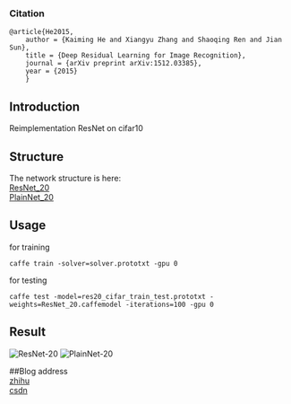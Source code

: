 ### Citation
	@article{He2015,
	    author = {Kaiming He and Xiangyu Zhang and Shaoqing Ren and Jian Sun},
	    title = {Deep Residual Learning for Image Recognition},
	    journal = {arXiv preprint arXiv:1512.03385},
	    year = {2015}
    	}

## Introduction

  Reimplementation ResNet on cifar10

## Structure

  The network structure is here:
  	<br/>[ResNet_20](http://ethereon.github.io/netscope/#/gist/544993a5985bb87e11443dc1dbcb4881)
  	<br/>[PlainNet_20](http://ethereon.github.io/netscope/#/gist/18200c298ed00d846cfd511babe70a9b)
## Usage

  for training
  ```
  caffe train -solver=solver.prototxt -gpu 0
  ```

  for testing 
  ```
  caffe test -model=res20_cifar_train_test.prototxt -weights=ResNet_20.caffemodel -iterations=100 -gpu 0
  ```
  
  
## Result
![ResNet-20](https://github.com/fish145/ResNet-on-Cifar10/blob/master/ResNet-20/test.PNG)
![PlainNet-20](https://github.com/fish145/ResNet-on-Cifar10/blob/master/PlainNet-20/test.PNG)
  
##Blog address
 <br/>[zhihu](https://zhuanlan.zhihu.com/p/22071346)
 <br/>[csdn](http://blog.csdn.net/yj3254/article/details/52244402)

